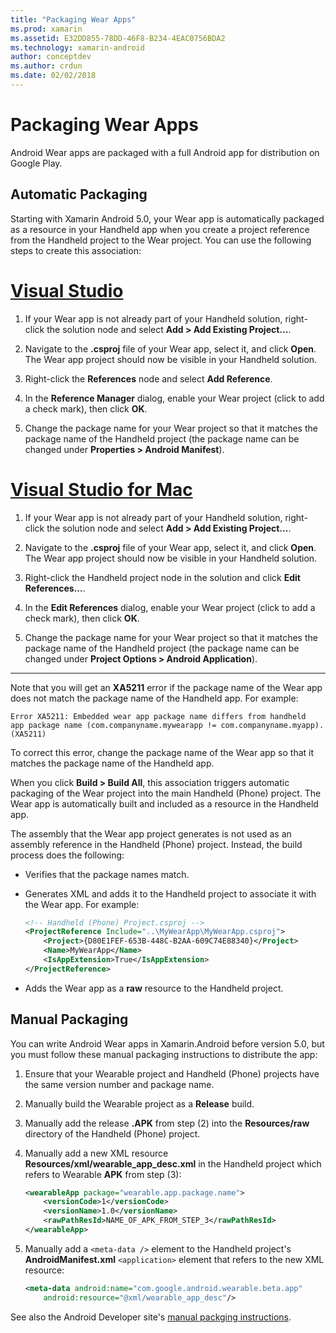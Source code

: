 ```yaml
---
title: "Packaging Wear Apps"
ms.prod: xamarin
ms.assetid: E32DD855-78DD-46F8-B234-4EAC0756BDA2
ms.technology: xamarin-android
author: conceptdev
ms.author: crdun
ms.date: 02/02/2018
---
```


# Packaging Wear Apps

Android Wear apps are packaged with a full Android app for 
distribution on Google Play. 

## Automatic Packaging

Starting with Xamarin Android 5.0, your Wear app is automatically 
packaged as a resource in your Handheld app when you create a project 
reference from the Handheld project to the Wear project. You can use 
the following steps to create this association: 

# [Visual Studio](#tab/windows)

1. If your Wear app is not already part of your Handheld solution,
   right-click the solution node and select **Add > Add Existing
   Project...**.

2. Navigate to the **.csproj** file of your Wear app, select it, and
   click **Open**. The Wear app project should now be visible in your
   Handheld solution.

3. Right-click the **References** node and select **Add Reference**.

4. In the **Reference Manager** dialog, enable your Wear project (click
   to add a check mark), then click **OK**.

5. Change the package name for your Wear project so that it matches
   the package name of the Handheld project (the package name can be
   changed under **Properties > Android Manifest**).

# [Visual Studio for Mac](#tab/macos)

1. If your Wear app is not already part of your Handheld solution,
   right-click the solution node and select **Add > Add Existing
   Project...**.

2. Navigate to the **.csproj** file of your Wear app, select it, and
   click **Open**. The Wear app project should now be visible in your
   Handheld solution.

3. Right-click the Handheld project node in the solution and click
   **Edit References...**.

4. In the **Edit References** dialog, enable your Wear project (click
   to add a check mark), then click **OK**.

5. Change the package name for your Wear project so that it matches 
   the package name of the Handheld project (the package name can be
   changed under **Project Options > Android Application**).

-----


Note that you will get an **XA5211** error if the package name of the
Wear app does not match the package name of the Handheld app. For
example:

```shell
Error XA5211: Embedded wear app package name differs from handheld 
app package name (com.companyname.mywearapp != com.companyname.myapp). (XA5211)
```

To correct this error, change the package name of the Wear app so
that it matches the package name of the Handheld app.

When you click **Build > Build All**, this association triggers
automatic packaging of the Wear project into the main Handheld (Phone)
project. The Wear app is automatically built and included as a resource
in the Handheld app.

The assembly that the Wear app project generates is not used as an
assembly reference in the Handheld (Phone) project. Instead, the build
process does the following:

- Verifies that the package names match. 

- Generates XML and adds it to the Handheld project to 
    associate it with the Wear app. For example: 

    ```xml
    <!-- Handheld (Phone) Project.csproj -->
    <ProjectReference Include="..\MyWearApp\MyWearApp.csproj">
        <Project>{D80E1FEF-653B-448C-B2AA-609C74E88340}</Project>
        <Name>MyWearApp</Name>
        <IsAppExtension>True</IsAppExtension>
    </ProjectReference>
    ```

- Adds the Wear app as a **raw** resource to the Handheld project. 


## Manual Packaging

You can write Android Wear apps in Xamarin.Android before version 5.0, 
but you must follow these manual packaging instructions to distribute 
the app: 

1. Ensure that your Wearable project and Handheld (Phone) projects
   have the same version number and package name.

2. Manually build the Wearable project as a **Release** build.

3. Manually add the release **.APK** from step (2) into the
   **Resources/raw** directory of the Handheld (Phone) project.

4. Manually add a new XML resource
   **Resources/xml/wearable_app_desc.xml** in the Handheld project
   which refers to Wearable **APK** from step (3):

    ```xml
    <wearableApp package="wearable.app.package.name">
        <versionCode>1</versionCode>
        <versionName>1.0</versionName>
        <rawPathResId>NAME_OF_APK_FROM_STEP_3</rawPathResId>
    </wearableApp>
    ```

5. Manually add a `<meta-data />` element to the Handheld     project's
   **AndroidManifest.xml** `<application>` element     that refers to the
   new XML resource:

    ```xml
    <meta-data android:name="com.google.android.wearable.beta.app"
        android:resource="@xml/wearable_app_desc"/>
    ```

See also the Android Developer site's 
[manual packging instructions](https://developer.android.com/training/wearables/apps/packaging.html#PackageManually).

